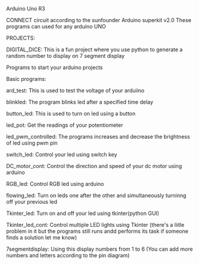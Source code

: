 Arduino Uno R3

CONNECT circuit according to the sunfounder Arduino superkit v2.0
These programs can used for any arduino UNO

PROJECTS:

DIGITAL_DICE:
This is a fun project where you use python to generate a random number to display on 7 segment display

Programs to start your arduino projects 

Basic programs:

ard_test:
This is used to test the voltage of your arduiino

blinkled:
The program blinks led after a specified time delay

button_led:
This is used to turn on led using a button

led_pot:
Get the readings of your potentiometer 

led_pwm_controlled:
The programs increases and decrease the brightness of led using pwm pin

switch_led:
Control your led using switch key

DC_motor_cont:
Control the direction and speed of your dc motor using arduino

RGB_led:
Control RGB led using arduino 

flowing_led:
Turn on leds one after the other and simultaneously turninng off your previous led

Tkinter_led:
Turn on and off your led using tkinter(python GUI)

Tkinter_led_cont:
Control multiple LED lights using Tkinter 
(there's a liitle problem in it but the programs still runs andd performs its task if someone finds a solution let me know)

7segmentdisplay:
Using this display numbers from 1 to 6
(You can add more numbers and letters according to the pin diagram)

